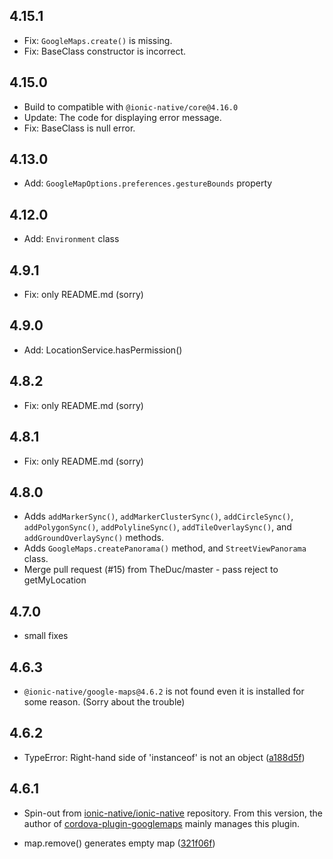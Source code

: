 ## 4.15.1
  - Fix: `GoogleMaps.create()` is missing.
  - Fix: BaseClass constructor is incorrect.

## 4.15.0
  - Build to compatible with `@ionic-native/core@4.16.0`
  - Update: The code for displaying error message.
  - Fix: BaseClass is null error.

## 4.13.0
  - Add: `GoogleMapOptions.preferences.gestureBounds` property

## 4.12.0
  - Add: `Environment` class

## 4.9.1
  - Fix: only README.md (sorry)

## 4.9.0
  - Add: LocationService.hasPermission()

## 4.8.2
  - Fix: only README.md (sorry)

## 4.8.1
  - Fix: only README.md (sorry)

## 4.8.0
  - Adds `addMarkerSync()`, `addMarkerClusterSync()`, `addCircleSync()`, `addPolygonSync()`, `addPolylineSync()`, `addTileOverlaySync()`, and  `addGroundOverlaySync()` methods.
  - Adds `GoogleMaps.createPanorama()` method, and `StreetViewPanorama` class.
  - Merge pull request (#15) from TheDuc/master - pass reject to getMyLocation

## 4.7.0
  - small fixes

## 4.6.3
  - `@ionic-native/google-maps@4.6.2` is not found even it is installed for some reason.
  (Sorry about the trouble)

## 4.6.2

  - TypeError: Right-hand side of 'instanceof' is not an object ([a188d5f](https://github.com/ionic-team/ionic-native-google-maps/commit/a188d5f))

## 4.6.1
  - Spin-out from [ionic-native/ionic-native](https://github.com/ionic-team/ionic-native/) repository.
From this version, the author of [cordova-plugin-googlemaps](https://github.com/mapsplugin/cordova-plugin-googlemaps) mainly manages this plugin.

  - map.remove() generates empty map ([321f06f](https://github.com/ionic-team/ionic-native-google-maps/commit/321f06f))
